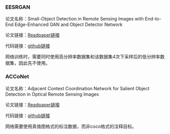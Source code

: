 ### EESRGAN
论文名称：Small-Object Detection in Remote Sensing Images with End-to-End Edge-Enhanced GAN and Object Detector Network

论文链接：[Readpaper链接](https://readpaper.com/paper/3124521503)

代码链接：[github链接](https://github.com/Jakaria08/EESRGAN)

网络训练时，需要同时使用高分辨率数据集和该数据集4次下采样后的低分辨率数据集，因此先不使用。

### ACCoNet
论文名称：Adjacent Context Coordination Network for Salient Object Detection in Optical Remote Sensing Images

论文链接：[Readpaper链接](https://readpaper.com/paper/4221138999)

代码链接：[github链接](https://github.com/MathLee/ACCoNet)

网络需要使用真值图格式的标注数据，而非coco格式的注释目标。

